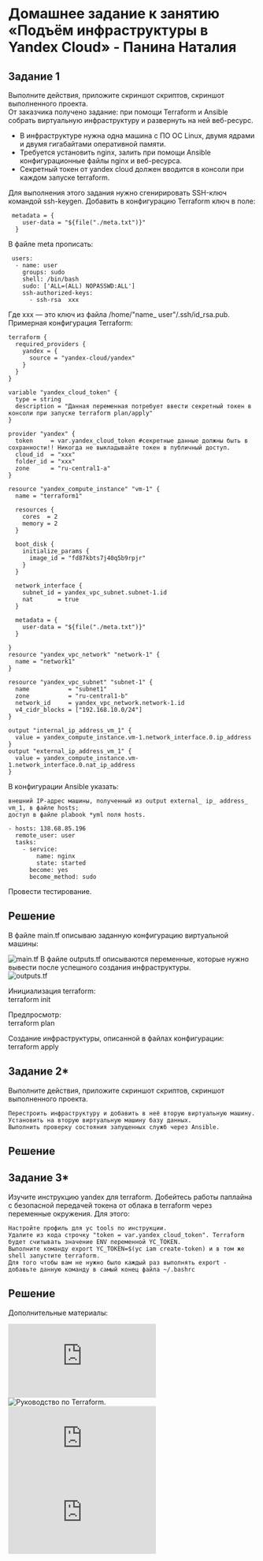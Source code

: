 # Домашнее задание к занятию «Подъём инфраструктуры в Yandex Cloud» - Панина Наталия

## Задание 1

  Выполните действия, приложите скриншот скриптов, скриншот выполненного проекта.  
  От заказчика получено задание: при помощи Terraform и Ansible собрать виртуальную инфраструктуру и развернуть на ней веб-ресурс.  
 - В инфраструктуре нужна одна машина с ПО ОС Linux, двумя ядрами и двумя гигабайтами оперативной памяти.  
 - Требуется установить nginx, залить при помощи Ansible конфигурационные файлы nginx и веб-ресурса.  
 - Секретный токен от yandex cloud должен вводится в консоли при каждом запуске terraform.  

Для выполнения этого задания нужно сгенирировать SSH-ключ командой ssh-keygen. Добавить в конфигурацию Terraform ключ в поле:
```
 metadata = {
    user-data = "${file("./meta.txt")}"
  }
```

В файле meta прописать:
```
 users:
  - name: user
    groups: sudo
    shell: /bin/bash
    sudo: ['ALL=(ALL) NOPASSWD:ALL']
    ssh-authorized-keys:
      - ssh-rsa  xxx
```

Где xxx — это ключ из файла /home/"name_ user"/.ssh/id_rsa.pub. Примерная конфигурация Terraform:
```
terraform {
  required_providers {
    yandex = {
      source = "yandex-cloud/yandex"
    }
  }
}

variable "yandex_cloud_token" {
  type = string
  description = "Данная переменная потребует ввести секретный токен в консоли при запуске terraform plan/apply"
}

provider "yandex" {
  token     = var.yandex_cloud_token #секретные данные должны быть в сохранности!! Никогда не выкладывайте токен в публичный доступ.
  cloud_id  = "xxx"
  folder_id = "xxx"
  zone      = "ru-central1-a"
}

resource "yandex_compute_instance" "vm-1" {
  name = "terraform1"

  resources {
    cores  = 2
    memory = 2
  }

  boot_disk {
    initialize_params {
      image_id = "fd87kbts7j40q5b9rpjr"
    }
  }

  network_interface {
    subnet_id = yandex_vpc_subnet.subnet-1.id
    nat       = true
  }
  
  metadata = {
    user-data = "${file("./meta.txt")}"
  }

}
resource "yandex_vpc_network" "network-1" {
  name = "network1"
}

resource "yandex_vpc_subnet" "subnet-1" {
  name           = "subnet1"
  zone           = "ru-central1-b"
  network_id     = yandex_vpc_network.network-1.id
  v4_cidr_blocks = ["192.168.10.0/24"]
}

output "internal_ip_address_vm_1" {
  value = yandex_compute_instance.vm-1.network_interface.0.ip_address
}
output "external_ip_address_vm_1" {
  value = yandex_compute_instance.vm-1.network_interface.0.nat_ip_address
}
```

В конфигурации Ansible указать:

    внешний IP-адрес машины, полученный из output external_ ip_ address_ vm_1, в файле hosts;
    доступ в файле plabook *yml поля hosts.
```
- hosts: 138.68.85.196
  remote_user: user
  tasks:
    - service:
        name: nginx
        state: started
      become: yes
      become_method: sudo
```
Провести тестирование.
## Решение

В файле main.tf описываю заданную конфигурацию виртуальной машины:  

![main.tf](https://github.com/nataliya-panina/cicd/blob/main/infra-cloud/main.tf) 
В файле outputs.tf описываются переменные, которые нужно вывести после успешного создания инфраструктуры.  
![outputs.tf](https://github.com/nataliya-panina/cicd/blob/main/infra-cloud/outputs.tf)  


Инициализация terraform:  
    terraform init

Предпросмотр:  
    terraform plan

Создание инфраструктуры, описанной в файлах конфигурации:  
    terraform apply


## Задание 2*

Выполните действия, приложите скриншот скриптов, скриншот выполненного проекта.

    Перестроить инфраструктуру и добавить в неё вторую виртуальную машину.
    Установить на вторую виртуальную машину базу данных.
    Выполнить проверку состояния запущенных служб через Ansible.
## Решение


## Задание 3*

Изучите инструкцию yandex для terraform. Добейтесь работы паплайна с безопасной передачей токена от облака в terraform через переменные окружения. Для этого:

    Настройте профиль для yc tools по инструкции.
    Удалите из кода строчку "token = var.yandex_cloud_token". Terraform будет считывать значение ENV переменной YC_TOKEN.
    Выполните команду export YC_TOKEN=$(yc iam create-token) и в том же shell запустите terraform.
    Для того чтобы вам не нужно было каждый раз выполнять export - добавьте данную команду в самый конец файла ~/.bashrc
## Решение


Дополнительные материалы:

![Nginx. Руководство для начинающих.](https://nginx.org/ru/docs/beginners_guide.html)  
![Руководство по Terraform.](https://registry.terraform.io/providers/yandex-cloud/yandex/latest/doc)  
![Ansible User Guide.](https://docs.ansible.com/ansible/latest/user_guide/index.html)  
![Terraform Documentation.](https://www.terraform.io/docs/index.html)  
